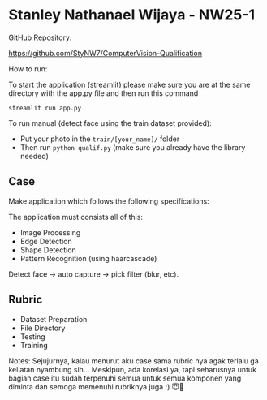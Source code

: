 # Stanley Nathanael Wijaya - NW25-1

GitHub Repository:

https://github.com/StyNW7/ComputerVision-Qualification

How to run:

To start the application (streamlit) please make sure you are at the same directory with the app.py file and then run this command

<code>streamlit run app.py</code>

To run manual (detect face using the train dataset provided):
- Put your photo in the <code>train/[your_name]/</code> folder
- Then run <code>python qualif.py</code> (make sure you already have the library needed)

## Case

Make application which follows the following specifications:

The application must consists all of this:
- Image Processing
- Edge Detection
- Shape Detection
- Pattern Recognition (using haarcascade)

Detect face -> auto capture -> pick filter (blur, etc).

## Rubric

- Dataset Preparation
- File Directory
- Testing
- Training

Notes:
Sejujurnya, kalau menurut aku case sama rubric nya agak terlalu ga keliatan nyambung sih... Meskipun, ada korelasi ya, tapi seharusnya untuk bagian case itu sudah terpenuhi semua untuk semua komponen yang diminta dan semoga memenuhi rubriknya juga :) 😇🙏